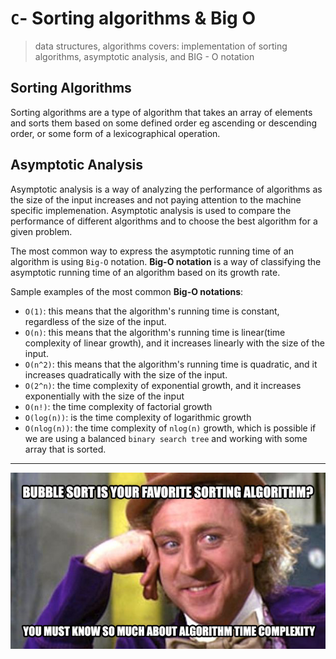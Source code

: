 # `C`- Sorting algorithms & Big O

> data structures, algorithms
> covers: implementation of sorting algorithms, asymptotic analysis, and BIG - O notation

## Sorting Algorithms
Sorting algorithms are a type of algorithm that takes an array of elements and sorts them based on some defined order eg ascending or descending order, or some form of a lexicographical operation.


## Asymptotic Analysis
Asymptotic analysis is a way of analyzing the performance of algorithms as the size of the input increases and not paying attention to the machine specific implemenation. Asymptotic analysis is used to compare the performance of different algorithms and to choose the best algorithm for a given problem.

The most common way to express the asymptotic running time of an algorithm is using `Big-O` notation. **Big-O notation** is a way of classifying the asymptotic running time of an algorithm based on its growth rate.

Sample examples of the most common **Big-O notations**:

- `O(1)`: this means that the algorithm's running time is constant, regardless of the size of the input.
- `O(n)`: this means that the algorithm's running time is linear(time complexity of linear growth), and it increases linearly with the size of the input.
- `O(n^2)`: this means that the algorithm's running time is quadratic, and it increases quadratically with the size of the input.
- `O(2^n)`: the time complexity of exponential growth, and it increases exponentially with the size of the input
- `O(n!)`: the time complexity of factorial growth
- `O(log(n))`:  is the time complexity of logarithmic growth
- `O(nlog(n))`: the time complexity of `nlog(n)` growth, which is possible if we are using a balanced `binary search tree` and working with some array that is sorted.

---
![meme :)](./img/willy-wonka.png)
